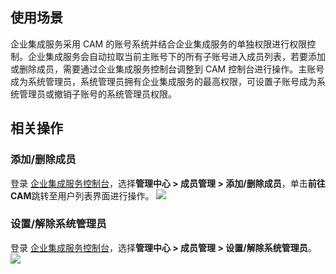 
## 使用场景 
企业集成服务采用 CAM 的账号系统并结合企业集成服务的单独权限进行权限控制。企业集成服务会自动拉取当前主账号下的所有子账号进入成员列表，若要添加或删除成员，需要通过企业集成服务控制台调整到 CAM 控制台进行操作。主账号成为系统管理员，系统管理员拥有企业集成服务的最高权限，可设置子账号成为系统管理员或撤销子账号的系统管理员权限。

## 相关操作
### 添加/删除成员
登录 [企业集成服务控制台](https://console.cloud.tencent.com/eis)，选择**管理中心 > 成员管理 > 添加/删除成员**，单击**前往CAM**跳转至用户列表界面进行操作。
![](https://document-1259649581.cos.ap-guangzhou.myqcloud.com/eis/89.png) 

### 设置/解除系统管理员
登录 [企业集成服务控制台](https://console.cloud.tencent.com/eis)，选择**管理中心 > 成员管理 > 设置/解除系统管理员**。
![](https://document-1259649581.cos.ap-guangzhou.myqcloud.com/eis/90.png)
